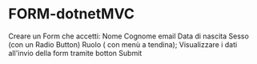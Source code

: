 # FORM-dotnetMVC
Creare un Form che accetti:
Nome
Cognome
email
Data di nascita
Sesso (con un Radio Button)
Ruolo ( con menù a tendina);
Visualizzare i dati all'invio della form tramite botton Submit
